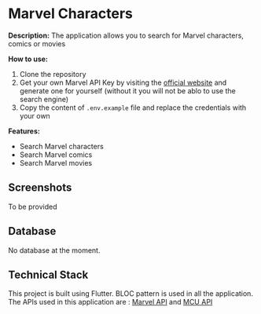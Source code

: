# Marvel Characters

**Description:** The application allows you to search for Marvel characters, comics or movies

**How to use:**

1. Clone the repository
2. Get your own Marvel API Key by visiting the [official website](https://developer.marvel.com/) and generate one for yourself (without it you will not be ablo to use the search engine)
3. Copy the content of `.env.example` file and replace the credentials with your own

**Features:**

- Search Marvel characters
- Search Marvel comics
- Search Marvel movies

## Screenshots

To be provided

## Database

No database at the moment.

## Technical Stack

This project is built using Flutter. BLOC pattern is used in all the application.
The APIs used in this application are : [Marvel API](https://developer.marvel.com/) and [MCU API](https://github.com/AugustoMarcelo/mcuapi)
